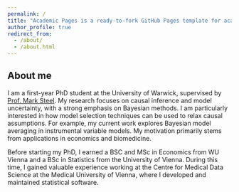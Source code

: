 ```yaml
---
permalink: /
title: "Academic Pages is a ready-to-fork GitHub Pages template for academic personal websites"
author_profile: true
redirect_from: 
  - /about/
  - /about.html
---
```


## About me

I am a first-year PhD student at the University of Warwick, supervised by [Prof. Mark Steel](https://warwick.ac.uk/fac/sci/statistics/staff/academic-research/steel/). My research focuses on causal inference and model uncertainty, with a strong emphasis on Bayesian methods. I am particularly interested in how model selection techniques can be used to relax causal assumptions. For example, my current work explores Bayesian model averaging in instrumental variable models. My motivation primarily stems from applications in economics and biomedicine.

Before starting my PhD, I earned a BSC and MSc in Economics from WU Vienna and a BSc in Statistics from the University of Vienna. During this time, I gained valuable experience working at the Centre for Medical Data Science at the Medical University of Vienna, where I developed and maintained statistical software.